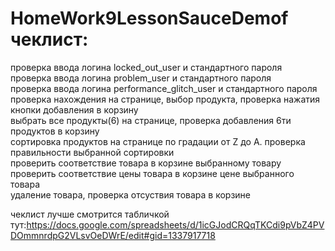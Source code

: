 # HomeWork9LessonSauceDemof чеклист:
проверка ввода логина locked_out_user и стандартного пароля	                                        
проверка ввода логина problem_user и стандартного пароля	                                       
проверка ввода логина performance_glitch_user и стандартного пароля	                                
проверка нахождения на странице, выбор продукта, проверка нажатия кнопки добавления в корзину	       
выбрать все продукты(6) на странице, проверка добавления 6ти продуктов в корзину	                
сортировка продуктов на странице по градации от Z до A. проверка правильности выбранной сортировки	
проверить соответствие товара в корзине выбранному товару	                                        
проверить соответствие цены товара в корзине цене выбранного товара	                               
удаление товара, проверка отсуствия товара в корзине	                                                

чеклист лучше смотрится табличкой тут:https://docs.google.com/spreadsheets/d/1icGJodCRQqTKCdi9pVbZ4PVDOmmnrdpG2VLsvOeDWrE/edit#gid=1337917718
